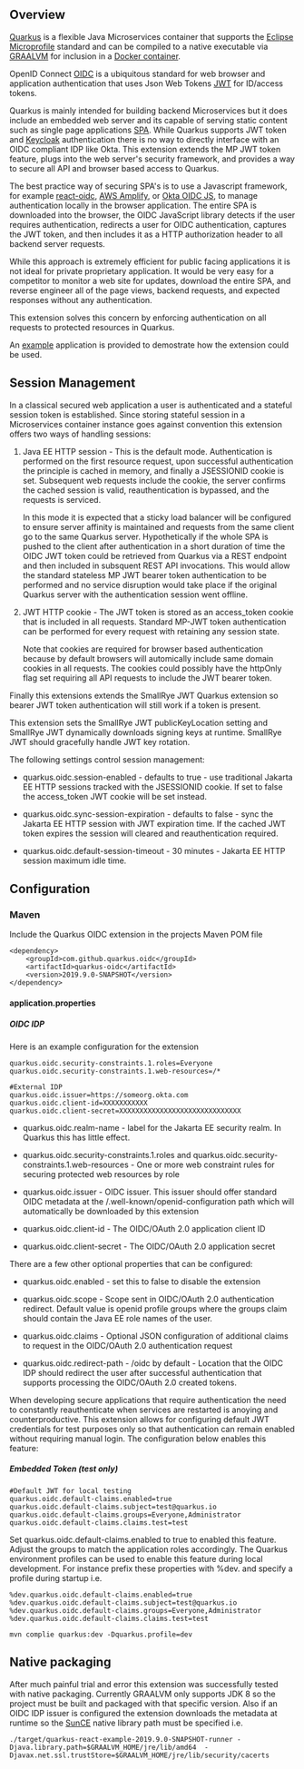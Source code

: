 ## Overview

[Quarkus](https://quarkus.io) is a flexible Java Microservices container that supports the [Eclipse Microprofile](https://microprofile.io/) standard and can  be compiled to a native executable via [GRAALVM](https://graalvm.org) for inclusion in a [Docker container](https://www.docker.com/resources/what-container).   

OpenID Connect [OIDC](http://openid.net/connect/) is a ubiquitous standard for web browser and application authentication that uses Json Web Tokens [JWT](https://jwt.io/) for ID/access tokens.

Quarkus is mainly intended for building backend Microservices but it does include an embedded web server and its capable of serving static content such as single page applications [SPA](https://en.wikipedia.org/wiki/Single-page_application). While Quarkus supports JWT token and [Keycloak](https://quarkus.io/guides/keycloak-guide) authentication there is no way to directly interface with an OIDC compliant IDP like Okta. This extension extends the MP JWT token feature, plugs into the web server's security framework, and provides a way to secure all API and browser based access to Quarkus.

The best practice way of securing SPA's is to use a Javascript framework, for example [react-oidc](https://www.npmjs.com/package/react-oidc), [AWS Amplify](https://aws-amplify.github.io/docs/js/authentication), or [Okta OIDC JS](https://github.com/okta/okta-oidc-js), to manage authentication locally in the browser application. The entire SPA is downloaded into the browser, the OIDC JavaScript library detects if the user requires authentication, redirects a user for OIDC authentication, captures the JWT token, and then includes it as a HTTP authorization header to all backend server requests.

While this approach is extremely efficient for public facing applications it is not ideal for private proprietary application. It would be very easy for a competitor to monitor a web site for updates, download the entire SPA, and reverse engineer all of the page views, backend requests, and expected responses without any authentication.

This extension solves this concern by enforcing authentication on all requests to protected resources in Quarkus.

An [example](/example) application is provided to demostrate how the extension could be used.

## Session Management

In a classical secured web application a user is authenticated and a stateful session token is established. Since storing stateful session in a Microservices container instance goes against convention this extension offers two ways of handling sessions:

1. Java EE HTTP session - This is the default mode. Authentication is performed on the first resource request, upon successful authentication the principle is cached in memory, and finally a JSESSIONID cookie is set. Subsequent web requests include the cookie, the server confirms the cached session is valid, reauthentication is bypassed, and the requests is serviced. 

   In this mode it is expected that a sticky load balancer will be configured to ensure server affinity is maintained and requests from the same client go to the same Quarkus server. Hypothetically if the whole SPA is pushed to the client after authentication in a short duration of time the OIDC JWT token could be retrieved from Quarkus via a REST endpoint and then included in subsquent REST API invocations. This would allow the standard stateless MP JWT bearer token authentication to be performed and no service disruption would take place if the original Quarkus server with the authentication session went offline.

2. JWT HTTP cookie - The JWT token is stored as an access_token cookie that is included in all requests. Standard MP-JWT token authentication can be performed for every request with retaining any session state.

   Note that cookies are required for browser based authentication because by default browsers will automically include same domain cookies in all requests. The cookies could possibly have the httpOnly flag set requiring all API requests to include the JWT bearer token.

Finally this extensions extends the SmallRye JWT Quarkus extension so bearer JWT token authentication will still work if a token is present.

This extension sets the SmallRye JWT publicKeyLocation setting and SmallRye JWT dynamically downloads signing keys at runtime. SmallRye JWT should gracefully handle JWT key rotation.

The following settings control session management:

* quarkus.oidc.session-enabled - defaults to true - use traditional Jakarta EE HTTP sessions tracked with the JSESSIONID cookie. If set to false the access_token JWT cookie will be set instead.  

* quarkus.oidc.sync-session-expiration - defaults to false - sync the Jakarta EE HTTP session with JWT expiration time. If the cached JWT token expires the session will cleared and reauthentication required.

* quarkus.oidc.default-session-timeout - 30 minutes - Jakarta EE HTTP session maximum idle time.

## Configuration

### Maven

Include the Quarkus OIDC extension in the projects Maven POM file

```
<dependency>
	<groupId>com.github.quarkus.oidc</groupId>
	<artifactId>quarkus-oidc</artifactId>
	<version>2019.9.0-SNAPSHOT</version>
</dependency>
```

#### application.properties

##### OIDC IDP
Here is an example configuration for the extension
```quarkus.oidc.realm-name=oidc_okta
quarkus.oidc.security-constraints.1.roles=Everyone
quarkus.oidc.security-constraints.1.web-resources=/*

#External IDP 
quarkus.oidc.issuer=https://someorg.okta.com
quarkus.oidc.client-id=XXXXXXXXXXX 
quarkus.oidc.client-secret=XXXXXXXXXXXXXXXXXXXXXXXXXXXXXX
```

* quarkus.oidc.realm-name - label for the Jakarta EE security realm. In Quarkus this has little effect.

* quarkus.oidc.security-constraints.1.roles and quarkus.oidc.security-constraints.1.web-resources - One or more web constraint rules for securing protected web resources by role

* quarkus.oidc.issuer - OIDC issuer. This issuer should offer standard OIDC metadata at the /.well-known/openid-configuration path which will automatically be downloaded by this extension

* quarkus.oidc.client-id - The OIDC/OAuth 2.0 application client ID 

* quarkus.oidc.client-secret - The OIDC/OAuth 2.0 application secret


There are a few other optional properties that can be configured:

* quarkus.oidc.enabled - set this to false to disable the extension

* quarkus.oidc.scope - Scope sent in OIDC/OAuth 2.0 authentication redirect. Default value is openid profile groups where the groups claim should contain the Java EE role names of the user.

* quarkus.oidc.claims - Optional JSON configuration of additional claims to request in the OIDC/OAuth 2.0 authentication request

* quarkus.oidc.redirect-path - /oidc by default - Location that the OIDC IDP should redirect the user after successful authentication that supports processing the OIDC/OAuth 2.0 created tokens.

When developing secure applications that require authentication the need to constantly reauthenticate when services are restarted is anoying and counterproductive. This extension allows for configuring default JWT credentials for test purposes only so that authentication can remain enabled without requiring manual login. The configuration below enables this feature:

##### Embedded Token (test only)
```
#Default JWT for local testing
quarkus.oidc.default-claims.enabled=true
quarkus.oidc.default-claims.subject=test@quarkus.io 
quarkus.oidc.default-claims.groups=Everyone,Administrator
quarkus.oidc.default-claims.claims.test=test
```

Set quarkus.oidc.default-claims.enabled to true to enabled this feature. Adjust the groups to match the application roles accordingly. The Quarkus environment profiles can be used to enable this feature during local development. For instance prefix these properties with %dev. and specify a profile during startup i.e. 


```
%dev.quarkus.oidc.default-claims.enabled=true
%dev.quarkus.oidc.default-claims.subject=test@quarkus.io 
%dev.quarkus.oidc.default-claims.groups=Everyone,Administrator
%dev.quarkus.oidc.default-claims.claims.test=test

```

`mvn complie quarkus:dev -Dquarkus.profile=dev`

## Native packaging

After much painful trial and error this extension was successfully tested with native packaging. Currently GRAALVM only supports JDK 8 so the project must be built and packaged with that specific version. Also if an OIDC IDP issuer is configured the extension downloads the metadata at runtime so the [SunCE](https://quarkus.io/guides/native-and-ssl-guide#the-sunec-library-and-friends) native library path must be specified i.e.

`./target/quarkus-react-example-2019.9.0-SNAPSHOT-runner -Djava.library.path=$GRAALVM_HOME/jre/lib/amd64  -Djavax.net.ssl.trustStore=$GRAALVM_HOME/jre/lib/security/cacerts`
